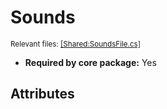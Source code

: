 # Sounds
<sup>Relevant files: [[Shared:SoundsFile.cs]](https://github.com/Regalis11/Barotrauma/blob/master/Barotrauma/BarotraumaShared/SharedSource/ContentManagement/ContentFile/SoundsFile.cs)</sup>
- **Required by core package:** Yes



## Attributes



